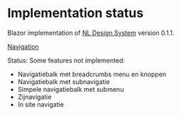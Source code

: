 # Implementation status
Blazor implementation of [NL Design System](https://nl-design-system.gitlab.io/nl-design-system/index.html) version 0.1.1. 

[Navigation](https://nl-design-system.gitlab.io/nl-design-system/componenten/navigation/index.html)

Status: Some features not implemented:
- Navigatiebalk met breadcrumbs menu en knoppen
- Navigatiebalk met subnavigatie
- Simpele navigatiebalk met submenu
- Zijnavigatie
- In site navigatie